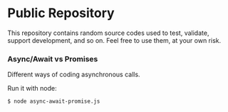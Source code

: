 # Public Repository

This repository contains random source codes used to test, validate, support development, and so on.
Feel free to use them, at your own risk.

### Async/Await vs Promises

Different ways of coding asynchronous calls.

Run it with node:

```sh
$ node async-await-promise.js
```
